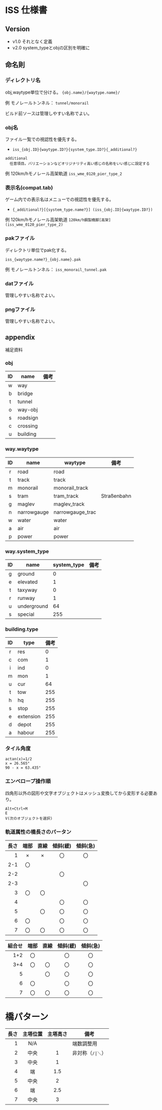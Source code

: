 # ISS 仕様書

## Version

- v1.0 それとなく定義
- v2.0 system_typeとobjの区別を明確に

## 命名則

### ディレクトリ名

obj,waytype単位で分ける。 `{obj.name}/{waytype.name}/`

例 モノレールトンネル： `tunnel/monorail`

ビルド前ソースは管理しやすい名称でよい。


### obj名

ファイル一覧での視認性を優先する。

- `iss_{obj.ID}{waytype.ID?}{system_type.ID?}{_additional?}`

```
additional
  任意項目。バリエーションなどオリジナリティ高い感じの名称をいい感じに設定する
```
  例 120km/hモノレール高架軌道 `iss_wme_0120_pier_type_2`

### 表示名(compat.tab)

ゲーム内での表示名はメニューでの視認性を優先する。

- `{_additional?}[{system_type.name?}] (iss_{obj.ID}{waytype.ID?})`

例 120km/hモノレール高架軌道 `120km/h鋼製橋脚[高架] (iss_wme_0120_pier_type_2)`


### pakファイル

ディレクトリ単位でpak化する。

`iss_{waytype.name?}_{obj.name}.pak`

例 モノレールトンネル： `iss_monorail_tunnel.pak`


### datファイル

管理しやすい名称でよい。

### pngファイル

管理しやすい名称でよい。

## appendix
補足資料

### obj

|ID|name|備考|
|:---:|---|---|
|w|way||
|b|bridge||
|t|tunnel||
|o|way-obj||
|s|roadsign	||
|c|crossing||
|u|building||

### way.waytype

|ID|name|waytype|備考|
|:---:|---|---|---|
|r|road|road||
|t|track|track||
|m|monorail|monorail_track||
|s|tram|tram_track|Straßenbahn|
|g|maglev|maglev_track||
|n|narrowgauge|narrowgauge_trac||
|w|water|water||
|a|air|air||
|p|power|power||


### way.system_type

|ID|name|system_type|備考|
|:---:|---|---|---|
|g|ground|0||
|e|elevated|1||
|t|taxyway|0||
|r|runway|1||
|u|underground|64||
|s|special|255||

### building.type

|ID|type|備考|
|:---:|---|---|
|r|res|0|
|c|com|1|
|i|ind|0|
|m|mon|1|
|u|cur|64|
|t|tow|255|
|h|hq|255|
|s|stop|255|
|e|extension|255|
|d|depot|255|
|a|habour|255|

### タイル角度

```
actan(x)=1/2
x = 26.565°
90 - x = 63.435°
```

### エンベロープ操作順

四角形以外の図形や文字オブジェクトはメッシュ変換してから変形する必要あり。

```
Alt+Ctrl+M
E
V(次のオブジェクトを選択)
```

### 軌道属性の橋長さのパータン

|長さ|端部|直線|傾斜(緩)|傾斜(急)|
|---:|:---:|:---:|:---:|:---:|
|1|×|×|〇|〇|
|2-1|〇||||
|2-2|||〇||
|2-3||||〇|
|3|〇|〇|||
|4|||〇|〇|
|5||〇|〇|〇|
|6|〇||〇|〇|
|7|〇|〇|〇|〇|

|組合せ|端部|直線|傾斜(緩)|傾斜(急)|
|---:|:---:|:---:|:---:|:---:|
|1+2|〇||〇|〇|
|3+4|〇|〇|〇|〇|
|5||〇|〇|〇|
|6|〇||〇|〇|
|7|〇|〇|〇|〇|

# 橋パターン

|長さ|主塔位置|主塔高さ|備考|
|---:|:---:|:---:|---|
|1|N/A||端数調整用|
|2|中央|1|非対称（`/\|＼`）|
|3|中央|1||
|4|端|1.5||
|5|中央|2||
|6|端|2.5||
|7|中央|3||
